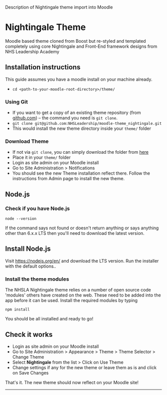 Description of Nightingale theme import into Moodle


# Nightingale Theme
Moodle based theme cloned from Boost but re-styled and templated completely using core Nightingale and Front-End framework designs from NHS Leadership Academy

## Installation instructions
This guide assumes you have a moodle install on your machine already.

- ```cd <path-to-your-moodle-root-directory>/theme/```

### Using Git
- If you want to get a copy of an existing theme repository (from [github.com](https://github.com)) – the command you need is `git clone`.
- ```git clone git@github.com:NHSLeadership/moodle-theme_nightingale.git```
- This would install the new theme directory inside your ```theme/``` folder

### Download Theme
- If not via ```git clone```, you can simply download the folder from [here](https://github.com:NHSLeadership/moodle-theme_nightingale.git)
- Place it in your ```theme/``` folder
- Login as site admin on your Moodle install
- Go to Site Administration > Notifications
- You should see the new Theme installation reflect there. Follow the instructions from Admin page to install the new theme.

## Node.js
### Check if you have Node.js

```node --version```

If the command says not found or doesn't return anything or says anything other
than 6.x.x LTS then you'll need to download the latest version.

## Install Node.js
Visit https://nodejs.org/en/ and download the LTS version. Run the installer
with the default options..

### Install the theme modules
The NHSLA Nightingale theme relies on a number of open source code 'modules' others have created on the web. These need to be added into the app before it can be used. Install the required modules by typing

```npm install```

You should be all installed and ready to go!

## Check it works

- Login as site admin on your Moodle install
- Go to Site Administration > Appearance > Theme > Theme Selector > Change Theme
- Select **Nightingale** from the list > Click on Use Theme
- Change settings if any for the new theme or leave them as is and click on Save Changes

That's it. The new theme should now reflect on your Moodle site!



---
